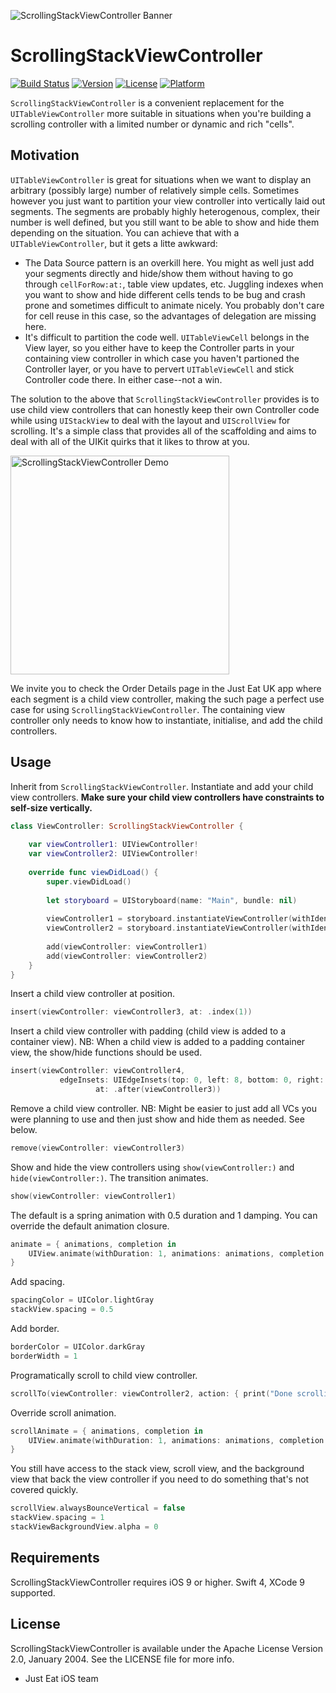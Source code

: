 ![ScrollingStackViewController Banner](./img/banner.png)

# ScrollingStackViewController

[![Build Status](https://travis-ci.org/justeat/ScrollingStackViewController.svg?branch=master)](https://travis-ci.org/justeat/ScrollingStackViewController)
[![Version](https://img.shields.io/cocoapods/v/ScrollingStackViewController.svg?style=flat)](http://cocoapods.org/pods/ScrollingStackViewController)
[![License](https://img.shields.io/cocoapods/l/ScrollingStackViewController.svg?style=flat)](http://cocoapods.org/pods/ScrollingStackViewController)
[![Platform](https://img.shields.io/cocoapods/p/ScrollingStackViewController.svg?style=flat)](http://cocoapods.org/pods/ScrollingStackViewController)

`ScrollingStackViewController` is a convenient replacement for the `UITableViewController` more suitable in situations when you're building a scrolling controller with a limited number or dynamic and rich "cells".

## Motivation

`UITableViewController` is great for situations when we want to display an arbitrary (possibly large) number of relatively simple cells. Sometimes however you just want to partition your view controller into vertically laid out segments. The segments are probably highly heterogenous, complex, their number is well defined, but you still want to be able to show and hide them depending on the situation. You can achieve that with a `UITableViewController`, but it gets a litte awkward:

- The Data Source pattern is an overkill here. You might as well just add your segments directly and hide/show them without having to go through `cellForRow:at:`, table view updates, etc. Juggling indexes when you want to show and hide different cells tends to be bug and crash prone and sometimes difficult to animate nicely. You probably don't care for cell reuse in this case, so the advantages of delegation are missing here.
- It's difficult to partition the code well. `UITableViewCell` belongs in the View layer, so you either have to keep the Controller parts in your containing view controller in which case you haven't partioned the Controller layer, or you have to pervert `UITableViewCell` and stick Controller code there. In either case--not a win.

The solution to the above that `ScrollingStackViewController` provides is to use child view controllers that can honestly keep their own Controller code while using `UIStackView` to deal with the layout and `UIScrollView` for scrolling. It's a simple class that provides all of the scaffolding and aims to deal with all of the UIKit quirks that it likes to throw at you.

<p><img src="https://github.com/justeat/ScrollingStackViewController/blob/master/img/demo.gif?raw=true" alt="ScrollingStackViewController Demo" width="350"/></p>

We invite you to check the Order Details page in the Just Eat UK app where each segment is a child view controller, making the such page a perfect use case for using `ScrollingStackViewController`.
The containing view controller only needs to know how to instantiate, initialise, and add the child controllers.

## Usage

Inherit from `ScrollingStackViewController`. Instantiate and add your child view controllers. **Make sure your child view controllers have constraints to self-size vertically.**

```swift
class ViewController: ScrollingStackViewController {
    
    var viewController1: UIViewController!
    var viewController2: UIViewController!
    
    override func viewDidLoad() {
        super.viewDidLoad()
        
        let storyboard = UIStoryboard(name: "Main", bundle: nil)
            
        viewController1 = storyboard.instantiateViewController(withIdentifier: "ChildController1") as! ChildController1
        viewController2 = storyboard.instantiateViewController(withIdentifier: "ChildController2") as! ChildController2
        
        add(viewController: viewController1)
        add(viewController: viewController2)            
    }
}
```

Insert a child view controller at position.

```swift
insert(viewController: viewController3, at: .index(1))
```

Insert a child view controller with padding (child view is added to a container view). NB: When a child view is added to a padding container view, the show/hide functions should be used.
```swift
insert(viewController: viewController4,
           edgeInsets: UIEdgeInsets(top: 0, left: 8, bottom: 0, right: 8),
                   at: .after(viewController3))
```

Remove a child view controller. NB: Might be easier to just add all VCs you were planning to use and then just show and hide them as needed. See below.

```swift
remove(viewController: viewController3)
```

Show and hide the view controllers using `show(viewController:)` and `hide(viewController:)`. The transition animates.

```swift
show(viewController: viewController1)
```

The default is a spring animation with 0.5 duration and 1 damping. You can override the default animation closure.

```swift
animate = { animations, completion in
    UIView.animate(withDuration: 1, animations: animations, completion: completion)
}
```

Add spacing.

```swift
spacingColor = UIColor.lightGray
stackView.spacing = 0.5
```

Add border.

```swift
borderColor = UIColor.darkGray
borderWidth = 1
```

Programatically scroll to child view controller.

```swift
scrollTo(viewController: viewController2, action: { print("Done scrolling!") })
```

Override scroll animation.

```swift
scrollAnimate = { animations, completion in
    UIView.animate(withDuration: 1, animations: animations, completion: completion)
}
```

You still have access to the stack view, scroll view, and the background view that back the view controller if you need to do something that's not covered quickly.

```swift
scrollView.alwaysBounceVertical = false
stackView.spacing = 1
stackViewBackgroundView.alpha = 0
```

## Requirements

ScrollingStackViewController requires iOS 9 or higher. Swift 4, XCode 9 supported.

## License

ScrollingStackViewController is available under the Apache License Version 2.0, January 2004. See the LICENSE file for more info.

- Just Eat iOS team
